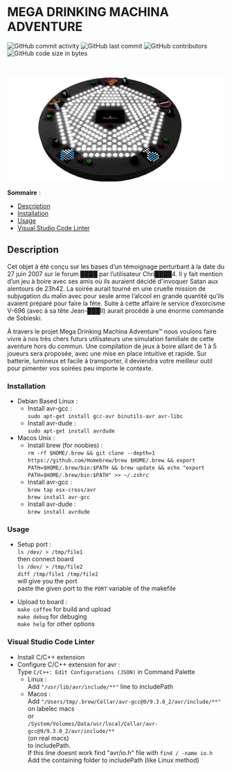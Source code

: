 # MEGA DRINKING MACHINA ADVENTURE
![GitHub commit activity](https://img.shields.io/github/commit-activity/m/juthomas/Electronics_MDMA?style=for-the-badge)
![GitHub last commit](https://img.shields.io/github/last-commit/juthomas/Electronics_MDMA?style=for-the-badge)
![GitHub contributors](https://img.shields.io/github/contributors-anon/juthomas/Electronics_MDMA?style=for-the-badge)
![GitHub code size in bytes](https://img.shields.io/github/languages/code-size/juthomas/Electronics_MDMA?style=for-the-badge)

<br/>

![alt text](https://github.com/juthomas/Electronics_MDMA/blob/master/Images/MDMA_Board.png)

__Sommaire__ :
* [Description](#description)
* [Installation](#installation)
* [Usage](#usage)
* [Visual Studio Code Linter](#visual-studio-code-linter)
<div id='description'/>

## Description

Cet objet à été conçu sur les bases d’un témoignage perturbant à la date du 27 juin 2007 sur le forum ████ par l’utilisateur Chri████4.
Il y fait mention d’un jeu à boire avec ses amis où ils auraient décidé d'invoquer Satan aux alentours de 23h42. La soirée aurait tourné en une cruelle mission de subjugation du malin avec pour seule arme l’alcool en grande quantité qu’ils avaient préparé pour faire la fête. Suite à cette affaire le service d’exorcisme V-696 (avec à sa tête Jean-███II) aurait procédé à une énorme commande de Sobieski. 

À travers le projet Mega Drinking Machina Adventure™ nous voulons faire vivre à nos très chers futurs utilisateurs une simulation familiale de cette aventure hors du commun. Une compilation de jeux à boire allant de 1 à 5 joueurs sera proposée, avec une mise en place intuitive et rapide. Sur batterie, lumineux et facile à transporter, il deviendra votre meilleur outil pour pimenter vos soirées peu importe le contexte.
<div id='installation'/>

### Installation

* Debian Based Linux :  
  * Install avr-gcc :  
  `sudo apt-get install gcc-avr binutils-avr avr-libc`
  * Install avr-dude :  
  `sudo apt-get install avrdude`
* Macos Unix :  
  * Install brew (for noobies) :  
  `rm -rf $HOME/.brew && git clone --depth=1 https://github.com/Homebrew/brew $HOME/.brew && export PATH=$HOME/.brew/bin:$PATH && brew update && echo "export PATH=$HOME/.brew/bin:$PATH" >> ~/.zshrc`
  * Install avr-gcc :  
  `brew tap osx-cross/avr`  
  `brew install avr-gcc`
  * Install avr-dude :  
  `brew install avrdude`
<div id='usage'/>

### Usage
* Setup port :  
  `ls /dev/ > /tmp/file1`  
  then connect board  
  `ls /dev/ > /tmp/file2`  
  `diff /tmp/file1 /tmp/file2`  
  will give you the port  
  paste the given port to the `PORT` variable of the makefile

* Upload to board :  
  `make coffee` for build and upload  
  `make debug` for debuging  
  `make help` for other options
<div id='visual-studio-code-linter'/>

### Visual Studio Code Linter
* Install C/C++ extension  
* Configure C/C++ extension for avr :  
  Type `C/C++: Edit Configurations (JSON)` in Command Palette  
  * Linux :  
  Add `"/usr/lib/avr/include/**"` line to includePath  
  * Macos :  
  Add `"/Users/tmp/.brew/Cellar/avr-gcc@9/9.3.0_2/avr/include/**"`  
  on labelec macs  
  or  
  `/System/Volumes/Data/usr/local/Cellar/avr-gcc@9/9.3.0_2/avr/include/**`  
  (on real macs)  
  to includePath.  
  If this line doesnt work find "avr/io.h" file with `find / -name io.h`  
  Add the containing folder to includePath (like Linux method)
